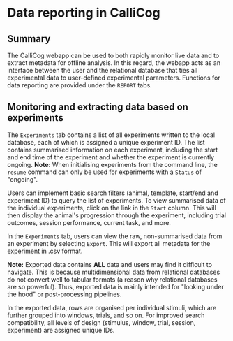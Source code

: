 # Data reporting in CalliCog

## Summary

The CalliCog webapp can be used to both rapidly monitor live data and to extract metadata for offline analysis. In this regard, the webapp acts as an interface between the user and the relational database that ties all experimental data to user-defined experimental parameters. Functions for data reporting are provided under the `REPORT` tabs.

## Monitoring and extracting data based on experiments

The `Experiments` tab contains a list of all experiments written to the local database, each of which is assigned a unique experiment ID. The list contains summarised information on each experiment, including the start and end time of the experiment and whether the experiment is currently ongoing. **Note:** When initialising experiments from the command line, the `resume` command can only be used for experiments with a `Status` of "ongoing".

Users can implement basic search filters (animal, template, start/end and experiment ID) to query the list of experiments. To view summarised data of the individual experiments, click on the link in the `Start` column. This will then display the animal's progression through the experiment, including trial outcomes, session performance, current task, and more.

In the `Experiments` tab, users can view the raw, non-summarised data from an experiment by selecting `Export`. This will export all metadata for the experiment in .csv format.

**Note:** Exported data contains **ALL** data and users may find it difficult to navigate. This is because multidimensional data from relational databases do not convert well to tabular formats (a reason why relational databases are so powerful). Thus, exported data is mainly intended for "looking under the hood" or post-processing pipelines.

In the exported data, rows are organised per individual stimuli, which are further grouped into windows, trials, and so on. For improved search compatibility, all levels of design (stimulus, window, trial, session, experiment) are assigned unique IDs. 
